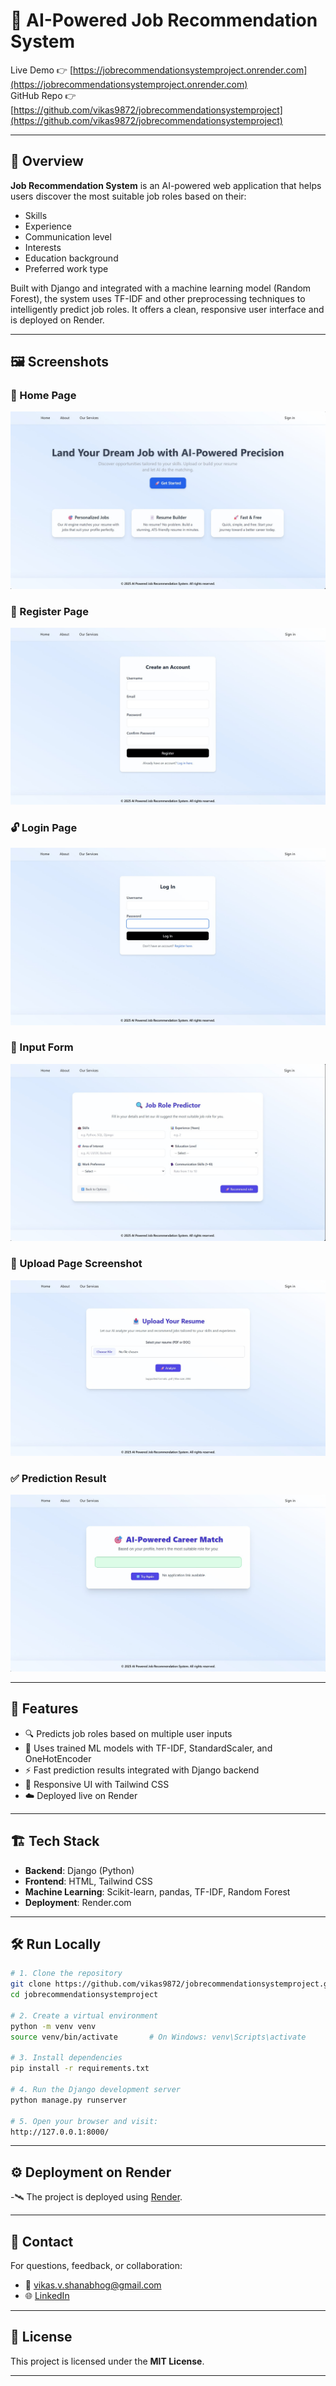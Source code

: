 # 🧠 AI-Powered Job Recommendation System

Live Demo 👉 [https://jobrecommendationsystemproject.onrender.com](https://jobrecommendationsystemproject.onrender.com)  
GitHub Repo 👉 [https://github.com/vikas9872/jobrecommendationsystemproject](https://github.com/vikas9872/jobrecommendationsystemproject)

---

## 📌 Overview

**Job Recommendation System** is an AI-powered web application that helps users discover the most suitable job roles based on their:

- Skills  
- Experience  
- Communication level  
- Interests  
- Education background  
- Preferred work type  

Built with Django and integrated with a machine learning model (Random Forest), the system uses TF-IDF and other preprocessing techniques to intelligently predict job roles. It offers a clean, responsive user interface and is deployed on Render.

---

## 🖼️ Screenshots

### 🔷 Home Page  
![Home Page](screenshots/homepage.jpg)

### 🔐 Register Page  
![Register](screenshots/registrationpage.jpg)

### 🔓 Login Page  
![Login](screenshots/loginpage.jpg)

### 🔶 Input Form  
![Input Form](screenshots/formspage.jpg)

### 📂 Upload Page Screenshot  
![Upload Resume](screenshots/uploadresumepage.jpg)

### ✅ Prediction Result  
![Prediction Result](screenshots/resultspage.jpg)

---

## 🚀 Features

- 🔍 Predicts job roles based on multiple user inputs  
- 🧠 Uses trained ML models with TF-IDF, StandardScaler, and OneHotEncoder  
- ⚡ Fast prediction results integrated with Django backend  
- 🎨 Responsive UI with Tailwind CSS  
- ☁️ Deployed live on Render  

---

## 🏗️ Tech Stack

- **Backend**: Django (Python)  
- **Frontend**: HTML, Tailwind CSS  
- **Machine Learning**: Scikit-learn, pandas, TF-IDF, Random Forest  
- **Deployment**: Render.com  

---

## 🛠️ Run Locally

```bash
# 1. Clone the repository
git clone https://github.com/vikas9872/jobrecommendationsystemproject.git
cd jobrecommendationsystemproject

# 2. Create a virtual environment
python -m venv venv
source venv/bin/activate       # On Windows: venv\Scripts\activate

# 3. Install dependencies
pip install -r requirements.txt

# 4. Run the Django development server
python manage.py runserver

# 5. Open your browser and visit:
http://127.0.0.1:8000/

```

---
## ⚙️ Deployment on Render
-🛰️ The project is deployed using [Render](https://render.com). 

---

## 📩 Contact
For questions, feedback, or collaboration:
- 📧 vikas.v.shanabhog@gmail.com  
- 🌐 [LinkedIn](https://www.linkedin.com/in/shanabhogvikas/) 

---

## 📜 License

This project is licensed under the **MIT License**.

---
